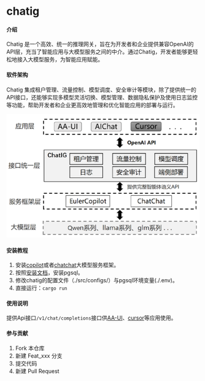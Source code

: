 # chatig

#### 介绍
Chatig 是一个高效、统一的推理网关，旨在为开发者和企业提供兼容OpenAI的API层，充当了智能应用与大模型服务之间的中介。通过Chatig，开发者能够更轻松地接入大模型服务，为智能应用赋能。

#### 软件架构
Chatig 集成租户管理、流量控制、模型调度、安全审计等模块，除了提供统一的API接口，还能够实现多模型灵活切换、模型管理、数据隐私保护及使用日志监控等功能，帮助开发者和企业更高效地管理和优化智能应用的部署与运行。

![](./docs/images/chatig-infra.jpg)


#### 安装教程

1.  安装[copilot](https://gitee.com/openeuler/euler-copilot-framework/blob/master/docs/user-guide/%E9%83%A8%E7%BD%B2%E6%8C%87%E5%8D%97/%E7%BD%91%E7%BB%9C%E7%8E%AF%E5%A2%83%E4%B8%8B%E9%83%A8%E7%BD%B2%E6%8C%87%E5%8D%97.md)或者[chatchat](https://github.com/chatchat-space/Langchain-Chatchat)大模型服务框架。
2.  按照[安装文档](./docs/pgsql/env_setup.md)，安装pgsql。
3.  修改chatig的配置文件（./src/configs/）与pgsql环境变量(./.env)。
4. 直接运行：`cargo run`

#### 使用说明

提供Api接口`/v1/chat/completions`接口供[AA-UI](https://gitee.com/openeuler/aa-ui)、[cursor](https://www.cursor.com/)等应用使用。

#### 参与贡献

1.  Fork 本仓库
2.  新建 Feat_xxx 分支
3.  提交代码
4.  新建 Pull Request
